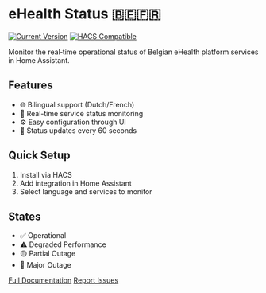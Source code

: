 # eHealth Status 🇧🇪🇫🇷

[![Current Version](https://img.shields.io/badge/version-1.5.16-blue.svg)](https://github.com/sebadv/ha-ehealth-status)
[![HACS Compatible](https://img.shields.io/badge/HACS-Custom-orange.svg)](https://github.com/sebadv/ha-ehealth-status)

Monitor the real‑time operational status of Belgian eHealth platform services in Home Assistant.

## Features

- 🌐 Bilingual support (Dutch/French)
- 🔄 Real-time service status monitoring
- ⚙️ Easy configuration through UI
- 🔔 Status updates every 60 seconds

## Quick Setup

1. Install via HACS
2. Add integration in Home Assistant
3. Select language and services to monitor

## States

- ✅ Operational
- ⚠️ Degraded Performance
- 🟡 Partial Outage
- 🔴 Major Outage

[Full Documentation](https://github.com/sebadv/ha-ehealth-status)
[Report Issues](https://github.com/sebadv/ha-ehealth-status/issues) 